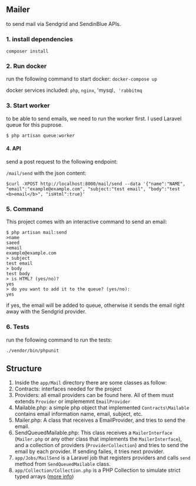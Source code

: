 ## Mailer

to send mail via Sendgrid and SendinBlue APIs. 

### 1. install dependencies

`composer install`

### 2. Run docker

run the following command to start docker:
`docker-compose up`

docker services included: `php`, `nginx`, 'mysql`, 'rabbitmq`

### 3. Start worker

to be able to send emails, we need to run the worker first. I used Laravel queue for this puprose.

`$ php artisan queue:worker`

#### 4. API

send a post request to the following endpoint:

`/mail/send` with the json content:

```
$curl -XPOST http://localhost:8000/mail/send --data '{"name":"NAME", "email":"example@example.com", "subject:"test email", "body":"test <b>email</b>", "isHtml":true}'
```



### 5. Command

This project comes with an interactive command to send an email:

```
$ php artisan mail:send
>name
saeed
>email
example@example.com
> subject
test email
> body
test body
> is HTML? (yes/no)?
yes
> do you want to add it to the queue? (yes/no): 
yes
```
if yes, the email will be added to queue, otherwise it sends the email right away with the Sendgrid provider.

### 6. Tests
run the following command to run the tests:

`./vendor/bin/phpunit`

## Structure

1. Inside the `app/Mail` directory there are some classes as follow:
2. Contracts: interfaces needed for the project
3. Providers: all email providers can be found here. All of them must extends `Provider` or implememnt `EmailProvider`
4. Mailable.php: a simple php object that implemented `Contracts\Mailable` contains email information name, email, subject, etc.
4. Mailer.php: A class that receives a EmailProvider, and tries to send the email.
5. SendQueuedMailable.php: This class receives a `MailerInterface` (`Mailer.php` or any other class that implements the `MailerInterface`), and a collection of providers (`ProviderCollection`) and tries to send the email by each provider. If sending failes, it tries next provider. 
6. `app/Jobs/MailSend` is a Laravel job that registers providers and calls `send` method from  `SendQueuedMailable` class.
7. `app/Collection/Collection.php` is a PHP Collection to simulate strict typed arrays ([more info](https://smoqadam.medium.com/php-strict-typed-arrays-c3a9c36c2589)) 
